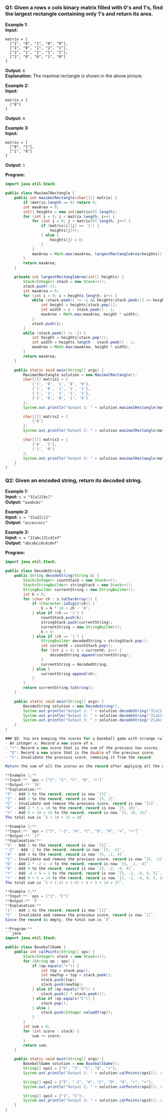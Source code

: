 
### Q1: Given a rows x cols binary matrix filled with 0's and 1's, find the largest rectangle containing only 1's and return its area.

**Example 1:**  
**Input:**
```plaintext
matrix = [
  ["1", "0", "1", "0", "0"],
  ["1", "0", "1", "1", "1"],
  ["1", "1", "1", "1", "1"],
  ["1", "0", "0", "1", "0"]
]
```
**Output:** `6`  
**Explanation:** The maximal rectangle is shown in the above picture.

**Example 2:**  
**Input:**
```plaintext
matrix = [
  ["0"]
]
```
**Output:** `0`

**Example 3:**  
**Input:**
```plaintext
matrix = [
  ["0", "1"],
  ["1", "0"]
]
```
**Output:** `1`

**Program:**
```java
import java.util.Stack;

public class MaximalRectangle {
    public int maximalRectangle(char[][] matrix) {
        if (matrix.length == 0) return 0;
        int maxArea = 0;
        int[] heights = new int[matrix[0].length];
        for (int i = 0; i < matrix.length; i++) {
            for (int j = 0; j < matrix[0].length; j++) {
                if (matrix[i][j] == '1') {
                    heights[j]++;
                } else {
                    heights[j] = 0;
                }
            }
            maxArea = Math.max(maxArea, largestRectangleArea(heights));
        }
        return maxArea;
    }

    private int largestRectangleArea(int[] heights) {
        Stack<Integer> stack = new Stack<>();
        stack.push(-1);
        int maxArea = 0;
        for (int i = 0; i < heights.length; i++) {
            while (stack.peek() != -1 && heights[stack.peek()] >= heights[i]) {
                int height = heights[stack.pop()];
                int width = i - stack.peek() - 1;
                maxArea = Math.max(maxArea, height * width);
            }
            stack.push(i);
        }
        while (stack.peek() != -1) {
            int height = heights[stack.pop()];
            int width = heights.length - stack.peek() - 1;
            maxArea = Math.max(maxArea, height * width);
        }
        return maxArea;
    }

    public static void main(String[] args) {
        MaximalRectangle solution = new MaximalRectangle();
        char[][] matrix1 = {
            {'1', '0', '1', '0', '0'},
            {'1', '0', '1', '1', '1'},
            {'1', '1', '1', '1', '1'},
            {'1', '0', '0', '1', '0'}
        };
        System.out.println("Output 1: " + solution.maximalRectangle(matrix1)); // Output 1: 6

        char[][] matrix2 = {
            {'0'}
        };
        System.out.println("Output 2: " + solution.maximalRectangle(matrix2)); // Output 2: 0

        char[][] matrix3 = {
            {'0', '1'},
            {'1', '0'}
        };
        System.out.println("Output 3: " + solution.maximalRectangle(matrix3)); // Output 3: 1
    }
}
```

### Q2: Given an encoded string, return its decoded string.

**Example 1:**  
**Input:** `s = "3[a]2[bc]"`  
**Output:** `"aaabcbc"`

**Example 2:**  
**Input:** `s = "3[a2[c]]"`  
**Output:** `"accaccacc"`

**Example 3:**  
**Input:** `s = "2[abc]3[cd]ef"`  
**Output:** `"abcabccdcdcdef"`

**Program:**
```java
import java.util.Stack;

public class DecodeString {
    public String decodeString(String s) {
        Stack<Integer> countStack = new Stack<>();
        Stack<StringBuilder> stringStack = new Stack<>();
        StringBuilder currentString = new StringBuilder();
        int k = 0;
        for (char ch : s.toCharArray()) {
            if (Character.isDigit(ch)) {
                k = k * 10 + ch - '0';
            } else if (ch == '[') {
                countStack.push(k);
                stringStack.push(currentString);
                currentString = new StringBuilder();
                k = 0;
            } else if (ch == ']') {
                StringBuilder decodedString = stringStack.pop();
                int currentK = countStack.pop();
                for (int i = 0; i < currentK; i++) {
                    decodedString.append(currentString);
                }
                currentString = decodedString;
            } else {
                currentString.append(ch);
            }
        }
        return currentString.toString();
    }

    public static void main(String[] args) {
        DecodeString solution = new DecodeString();
        System.out.println("Output 1: " + solution.decodeString("3[a]2[bc]")); // Output 1: aaabcbc
        System.out.println("Output 2: " + solution.decodeString("3[a2[c]]")); // Output 2: accaccacc
        System.out.println("Output 3: " + solution.decodeString("2[abc]3[cd]ef")); // Output 3: abcabccdcdcdef
    }
}

### Q3: You are keeping the scores for a baseball game with strange rules. At the beginning of the game, you start with an empty record. You are given a list of strings operations, where `operations[i]` is the ith operation you must apply to the record and is one of the following:
- An integer x: Record a new score of x.
- "+": Record a new score that is the sum of the previous two scores.
- "D": Record a new score that is the double of the previous score.
- "C": Invalidate the previous score, removing it from the record.

Return the sum of all the scores on the record after applying all the operations.

**Example 1:**  
**Input:** `ops = ["5", "2", "C", "D", "+"]`  
**Output:** `30`  
**Explanation:**  
"5" - Add 5 to the record, record is now `[5]`.  
"2" - Add 2 to the record, record is now `[5, 2]`.  
"C" - Invalidate and remove the previous score, record is now `[5]`.  
"D" - Add 2 * 5 = 10 to the record, record is now `[5, 10]`.  
"+" - Add 5 + 10 = 15 to the record, record is now `[5, 10, 15]`.  
The total sum is `5 + 10 + 15 = 30`.

**Example 2:**  
**Input:** `ops = ["5", "-2", "4", "C", "D", "9", "+", "+"]`  
**Output:** `27`  
**Explanation:**  
"5" - Add 5 to the record, record is now `[5]`.  
"-2" - Add -2 to the record, record is now `[5, -2]`.  
"4" - Add 4 to the record, record is now `[5, -2, 4]`.  
"C" - Invalidate and remove the previous score, record is now `[5, -2]`.  
"D" - Add 2 * -2 = -4 to the record, record is now `[5, -2, -4]`.  
"9" - Add 9 to the record, record is now `[5, -2, -4, 9]`.  
"+" - Add -4 + 9 = 5 to the record, record is now `[5, -2, -4, 9, 5]`.  
"+" - Add 9 + 5 = 14 to the record, record is now `[5, -2, -4, 9, 5, 14]`.  
The total sum is `5 + (-2) + (-4) + 9 + 5 + 14 = 27`.

**Example 3:**  
**Input:** `ops = ["1", "C"]`  
**Output:** `0`  
**Explanation:**  
"1" - Add 1 to the record, record is now `[1]`.  
"C" - Invalidate and remove the previous score, record is now `[]`.  
Since the record is empty, the total sum is `0`.

**Program:**
```java
import java.util.Stack;

public class BaseballGame {
    public int calPoints(String[] ops) {
        Stack<Integer> stack = new Stack<>();
        for (String op : ops) {
            if (op.equals("+")) {
                int top = stack.pop();
                int newTop = top + stack.peek();
                stack.push(top);
                stack.push(newTop);
            } else if (op.equals("D")) {
                stack.push(2 * stack.peek());
            } else if (op.equals("C")) {
                stack.pop();
            } else {
                stack.push(Integer.valueOf(op));
            }
        }
        int sum = 0;
        for (int score : stack) {
            sum += score;
        }
        return sum;
    }

    public static void main(String[] args) {
        BaseballGame solution = new BaseballGame();
        String[] ops1 = {"5", "2", "C", "D", "+"};
        System.out.println("Output 1: " + solution.calPoints(ops1)); // Output 1: 30

        String[] ops2 = {"5", "-2", "4", "C", "D", "9", "+", "+"};
        System.out.println("Output 2: " + solution.calPoints(ops2)); // Output 2: 27

        String[] ops3 = {"1", "C"};
        System.out.println("Output 3: " + solution.calPoints(ops3)); // Output 3: 0
    }
}
```